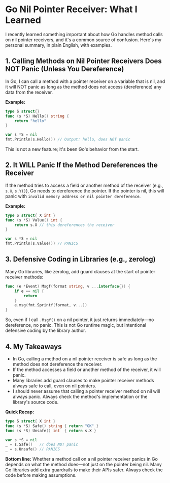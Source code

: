 # Go Nil Pointer Receiver: What I Learned

I recently learned something important about how Go handles method calls on nil pointer receivers, and it's a common source of confusion. Here's my personal summary, in plain English, with examples.

## 1. Calling Methods on Nil Pointer Receivers Does NOT Panic (Unless You Dereference)

In Go, I can call a method with a pointer receiver on a variable that is nil, and it will NOT panic as long as the method does not access (dereference) any data from the receiver.

**Example:**
```go
type S struct{}
func (s *S) Hello() string {
    return "hello"
}

var s *S = nil
fmt.Println(s.Hello()) // Output: hello, does NOT panic
```
This is not a new feature; it's been Go's behavior from the start.

## 2. It WILL Panic If the Method Dereferences the Receiver

If the method tries to access a field or another method of the receiver (e.g., `s.X`, `s.Y()`), Go needs to dereference the pointer. If the pointer is nil, this will panic with `invalid memory address or nil pointer dereference`.

**Example:**
```go
type S struct{ X int }
func (s *S) Value() int {
    return s.X // this dereferences the receiver
}

var s *S = nil
fmt.Println(s.Value()) // PANICS
```

## 3. Defensive Coding in Libraries (e.g., zerolog)

Many Go libraries, like zerolog, add guard clauses at the start of pointer receiver methods:

```go
func (e *Event) Msgf(format string, v ...interface{}) {
    if e == nil {
        return
    }
    e.msg(fmt.Sprintf(format, v...))
}
```
So, even if I call `.Msgf()` on a nil pointer, it just returns immediately—no dereference, no panic. This is not Go runtime magic, but intentional defensive coding by the library author.

## 4. My Takeaways

- In Go, calling a method on a nil pointer receiver is safe as long as the method does not dereference the receiver.
- If the method accesses a field or another method of the receiver, it will panic.
- Many libraries add guard clauses to make pointer receiver methods always safe to call, even on nil pointers.
- I should never assume that calling a pointer receiver method on nil will always panic. Always check the method's implementation or the library's source code.

**Quick Recap:**
```go
type S struct{ X int }
func (s *S) Safe() string { return "OK" }
func (s *S) Unsafe() int  { return s.X }

var s *S = nil
_ = s.Safe()   // does NOT panic
_ = s.Unsafe() // PANICS
```

**Bottom line:**
Whether a method call on a nil pointer receiver panics in Go depends on what the method does—not just on the pointer being nil. Many Go libraries add extra guardrails to make their APIs safer. Always check the code before making assumptions. 